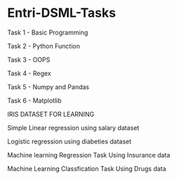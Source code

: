 # Entri-DSML-Tasks

Task 1 - Basic Programming

Task 2 - Python Function

Task 3 -  OOPS

Task 4 - Regex

Task 5 - Numpy and Pandas


Task 6 - Matplotlib


IRIS DATASET FOR LEARNING


Simple Linear regression using salary dataset


Logistic regression using diabeties dataset


Machine learning Regression Task Using Insurance data


Machine Learning Classfication Task Using Drugs data
